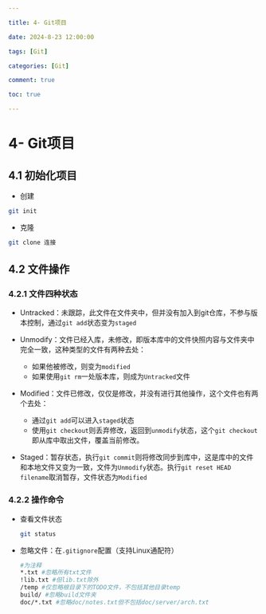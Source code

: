```yaml
---

title: 4- Git项目

date: 2024-8-23 12:00:00

tags: [Git]

categories: [Git]

comment: true

toc: true

---
```


####

<!--more-->



# 4- Git项目

## 4.1 初始化项目

- 创建

```bash
git init
```

- 克隆
```bash
git clone 连接
```



## 4.2 文件操作

### 4.2.1 文件四种状态

- Untracked：未跟踪，此文件在文件夹中，但并没有加入到git仓库，不参与版本控制，通过`git add`状态变为`staged`

- Unmodify：文件已经入库，未修改，即版本库中的文件快照内容与文件夹中完全一致，这种类型的文件有两种去处：

  - 如果他被修改，则变为`modified`
  - 如果使用`git rm`一处版本库，则成为`Untracked`文件

- Modified：文件已修改，仅仅是修改，并没有进行其他操作，这个文件也有两个去处：

  - 通过`git add`可以进入`staged`状态
  - 使用`git checkout`则丢弃修改，返回到`unmodify`状态，这个`git checkout`即从库中取出文件，覆盖当前修改。

- Staged：暂存状态，执行`git commit`则将修改同步到库中，这是库中的文件和本地文件又变为一致，文件为`Unmodify`状态。执行`git reset HEAD filename`取消暂存，文件状态为`Modified`

  

### 4.2.2 操作命令

- 查看文件状态

  ```bash
  git status
  ```

- 忽略文件：在`.gitignore`配置（支持Linux通配符）

  ```bash
  #为注释
  *.txt #忽略所有txt文件
  !lib.txt #但lib.txt除外
  /temp #仅忽略根目录下的TODO文件，不包括其他目录temp
  build/ #忽略build文件夹
  doc/*.txt #忽略doc/notes.txt但不包括doc/server/arch.txt
  ```

  